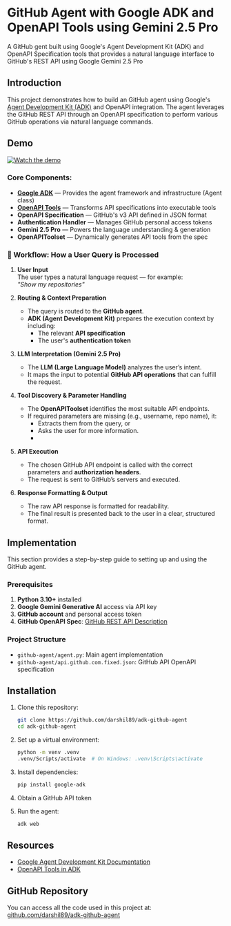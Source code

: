 # GitHub Agent with Google ADK and OpenAPI Tools using Gemini 2.5 Pro

A GitHub gent built using Google's Agent Development Kit (ADK) and OpenAPI Specification tools that provides a natural language interface to GitHub's REST API using Google Gemini 2.5 Pro

## Introduction

This project demonstrates how to build an GitHub agent using Google's [Agent Development Kit (ADK)](https://google.github.io/adk-docs/) and OpenAPI integration. The agent leverages the GitHub REST API through an OpenAPI specification to perform various GitHub operations via natural language commands.

## Demo

[![Watch the demo](https://drive.google.com/file/d/1SCLMmjJT9PgjNrCvWxIhKyrhcLxq_vMl/view)](https://drive.google.com/file/d/1v6abeJ3sbVlH5b2Au69lkC5Q73CKkefM/view?usp=sharing)


### Core Components:

* **[Google ADK](https://google.github.io/adk-docs/)** — Provides the agent framework and infrastructure (Agent class)
* **[OpenAPI Tools](https://google.github.io/adk-docs/tools/openapi-tools/)** — Transforms API specifications into executable tools
* **OpenAPI Specification** — GitHub's v3 API defined in JSON format
* **Authentication Handler** — Manages GitHub personal access tokens
* **Gemini 2.5 Pro** — Powers the language understanding & generation
* **OpenAPIToolset** — Dynamically generates API tools from the spec

### 🔄 Workflow: How a User Query is Processed

1. **User Input**  
   The user types a natural language request — for example:  
   _"Show my repositories"_

2. **Routing & Context Preparation**  
   - The query is routed to the **GitHub agent**.  
   - **ADK (Agent Development Kit)** prepares the execution context by including:  
     - The relevant **API specification**  
     - The user's **authentication token**

3. **LLM Interpretation (Gemini 2.5 Pro)**  
   - The **LLM (Large Language Model)** analyzes the user’s intent.  
   - It maps the input to potential **GitHub API operations** that can fulfill the request.

4. **Tool Discovery & Parameter Handling**  
   - The **OpenAPIToolset** identifies the most suitable API endpoints.  
   - If required parameters are missing (e.g., username, repo name), it:  
     - Extracts them from the query, or  
     - Asks the user for more information.
     - 
5. **API Execution**  
   - The chosen GitHub API endpoint is called with the correct parameters and **authorization headers**.  
   - The request is sent to GitHub’s servers and executed.

6. **Response Formatting & Output**  
   - The raw API response is formatted for readability.  
   - The final result is presented back to the user in a clear, structured format.


## Implementation

This section provides a step-by-step guide to setting up and using the GitHub agent.

### Prerequisites

1. **Python 3.10+** installed
2. **Google Gemini Generative AI** access via API key
3. **GitHub account** and personal access token
4. **GitHub OpenAPI Spec**: [GitHub REST API Description](https://raw.githubusercontent.com/github/rest-api-description/main/descriptions/api.github.com/api.github.com.json)

### Project Structure

- `github-agent/agent.py`: Main agent implementation
- `github-agent/api.github.com.fixed.json`: GitHub API OpenAPI specification

## Installation

1. Clone this repository:
   ```bash
   git clone https://github.com/darshil89/adk-github-agent
   cd adk-github-agent
   ```

2. Set up a virtual environment:
   ```bash
   python -m venv .venv
   .venv/Scripts/activate  # On Windows: .venv\Scripts\activate
   ```

3. Install dependencies:
   ```bash
   pip install google-adk
   ```

4. Obtain a GitHub API token

5. Run the agent:
   ```bash
   adk web
   ```

## Resources

- [Google Agent Development Kit Documentation](https://google.github.io/adk-docs/)
- [OpenAPI Tools in ADK](https://google.github.io/adk-docs/tools/openapi-tools/)


## GitHub Repository

You can access all the code used in this project at:
[github.com/darshil89/adk-github-agent](https://github.com/darshil89/adk-github-agent)